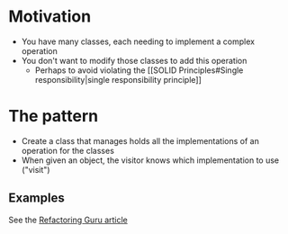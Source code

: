 # Motivation
- You have many classes, each needing to implement a complex operation
- You don't want to modify those classes to add this operation
	- Perhaps to avoid violating the [[SOLID Principles#Single responsibility|single responsibility principle]]

# The pattern
- Create a class that manages holds all the implementations of an operation for the classes
- When given an object, the visitor knows which implementation to use ("visit")

## Examples
See the [Refactoring Guru article](https://refactoring.guru/design-patterns/visitor)